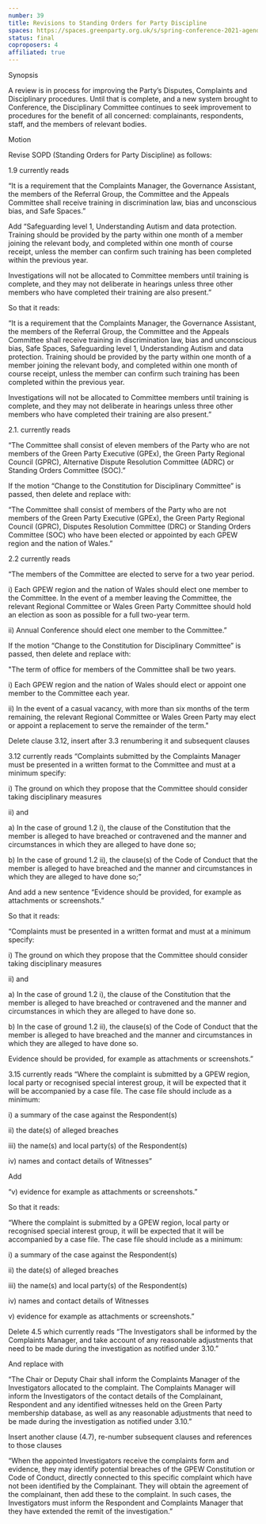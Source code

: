 ```yaml
---
number: 39
title: Revisions to Standing Orders for Party Discipline
spaces: https://spaces.greenparty.org.uk/s/spring-conference-2021-agenda-forum2/?contentId=77988
status: final
coproposers: 4
affiliated: true
---
```

Synopsis

A review is in process for improving the Party’s Disputes, Complaints and Disciplinary procedures. Until that is complete, and a new system brought to Conference, the Disciplinary Committee continues to seek improvement to procedures for the benefit of all concerned: complainants, respondents, staff, and the members of relevant bodies.


Motion


Revise SOPD (Standing Orders for Party Discipline) as follows:


1.9 currently reads


“It is a requirement that the Complaints Manager, the Governance Assistant, the members of the Referral Group, the Committee and the Appeals Committee shall receive training in discrimination law, bias and unconscious bias, and Safe Spaces.”


Add “Safeguarding level 1, Understanding Autism and data protection. Training should be provided by the party within one month of a member joining the relevant body, and completed within one month of course receipt, unless the member can confirm such training has been completed within the previous year.


Investigations will not be allocated to Committee members until training is complete, and they may not deliberate in hearings unless three other members who have completed their training are also present.”


So that it reads:


“It is a requirement that the Complaints Manager, the Governance Assistant, the members of the Referral Group, the Committee and the Appeals Committee shall receive training in discrimination law, bias and unconscious bias, Safe Spaces, Safeguarding level 1, Understanding Autism and data protection. Training should be provided by the party within one month of a member joining the relevant body, and completed within one month of course receipt, unless the member can confirm such training has been completed within the previous year.


Investigations will not be allocated to Committee members until training is complete, and they may not deliberate in hearings unless three other members who have completed their training are also present.”


2.1. currently reads


“The Committee shall consist of eleven members of the Party who are not members of the Green Party Executive (GPEx), the Green Party Regional Council (GPRC), Alternative Dispute Resolution Committee (ADRC) or Standing Orders Committee (SOC).”


If the motion “Change to the Constitution for Disciplinary Committee” is passed, then delete and replace with:


“The Committee shall consist of members of the Party who are not members of the Green Party Executive (GPEx), the Green Party Regional Council (GPRC), Disputes Resolution Committee (DRC) or Standing Orders Committee (SOC) who have been elected or appointed by each GPEW region and the nation of Wales.”


2.2 currently reads


“The members of the Committee are elected to serve for a two year period.


i) Each GPEW region and the nation of Wales should elect one member to the Committee. In the event of a member leaving the Committee, the relevant Regional Committee or Wales Green Party Committee should hold an election as soon as possible for a full two-year term.


ii) Annual Conference should elect one member to the Committee.”


If the motion “Change to the Constitution for Disciplinary Committee” is passed, then delete and replace with:


"The term of office for members of the Committee shall be two years.


i) Each GPEW region and the nation of Wales should elect or appoint one member to the Committee each year.


ii) In the event of a casual vacancy, with more than six months of the term remaining, the relevant Regional Committee or Wales Green Party may elect or appoint a replacement to serve the remainder of the term."


Delete clause 3.12, insert after 3.3 renumbering it and subsequent clauses


3.12 currently reads
“Complaints submitted by the Complaints Manager must be presented in a written format to the Committee and must at a minimum specify:


i) The ground on which they propose that the Committee should consider taking disciplinary measures


ii) and


a) In the case of ground 1.2 i), the clause of the Constitution that the member is alleged to have breached or contravened and the manner and circumstances in which they are alleged to have done so;


b) In the case of ground 1.2 ii), the clause(s) of the Code of Conduct that the member is alleged to have breached and the manner and circumstances in which they are alleged to have done so;”


And add a new sentence “Evidence should be provided, for example as attachments or screenshots.”


So that it reads:


“Complaints must be presented in a written format and must at a minimum specify:


i) The ground on which they propose that the Committee should consider taking disciplinary measures


ii) and


a) In the case of ground 1.2 i), the clause of the Constitution that the member is alleged to have breached or contravened and the manner and circumstances in which they are alleged to have done so.


b) In the case of ground 1.2 ii), the clause(s) of the Code of Conduct that the member is alleged to have breached and the manner and circumstances in which they are alleged to have done so.


Evidence should be provided, for example as attachments or screenshots.”


3.15 currently reads
“Where the complaint is submitted by a GPEW region, local party or recognised special interest group, it will be expected that it will be accompanied by a case file. The case file should include as a minimum:


i) a summary of the case against the Respondent(s)


ii) the date(s) of alleged breaches


iii) the name(s) and local party(s) of the Respondent(s)


iv) names and contact details of Witnesses”


Add


“v) evidence for example as attachments or screenshots.”


So that it reads:


“Where the complaint is submitted by a GPEW region, local party or recognised special interest group, it will be expected that it will be accompanied by a case file. The case file should include as a minimum:


i) a summary of the case against the Respondent(s)


ii) the date(s) of alleged breaches


iii) the name(s) and local party(s) of the Respondent(s)


iv) names and contact details of Witnesses


v) evidence for example as attachments or screenshots.”


Delete 4.5 which currently reads
“The Investigators shall be informed by the Complaints Manager, and take account of any reasonable adjustments that need to be made during the investigation as notified under 3.10.”


And replace with


“The Chair or Deputy Chair shall inform the Complaints Manager of the Investigators allocated to the complaint. The Complaints Manager will inform the Investigators of the contact details of the Complainant, Respondent and any identified witnesses held on the Green Party membership database, as well as any reasonable adjustments that need to be made during the investigation as notified under 3.10.”


Insert another clause (4.7), re-number subsequent clauses and references to those clauses


“When the appointed Investigators receive the complaints form and evidence, they may identify potential breaches of the GPEW Constitution or Code of Conduct, directly connected to this specific complaint which have not been identified by the Complainant. They will obtain the agreement of the complainant, then add these to the complaint. In such cases, the Investigators must inform the Respondent and Complaints Manager that they have extended the remit of the investigation.”
